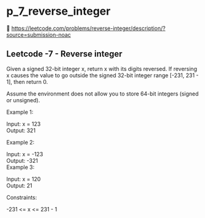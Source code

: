 # p_7_reverse_integer

🔗 https://leetcode.com/problems/reverse-integer/description/?source=submission-noac

## Leetcode -7 - Reverse integer

Given a signed 32-bit integer x, return x with its digits reversed. If reversing x causes the value to go outside the signed 32-bit integer range [-231, 231 - 1], then return 0.

Assume the environment does not allow you to store 64-bit integers (signed or unsigned).

Example 1:

Input: x = 123  
Output: 321

Example 2:

Input: x = -123  
Output: -321  
Example 3:

Input: x = 120  
Output: 21

Constraints:

-231 <= x <= 231 - 1
